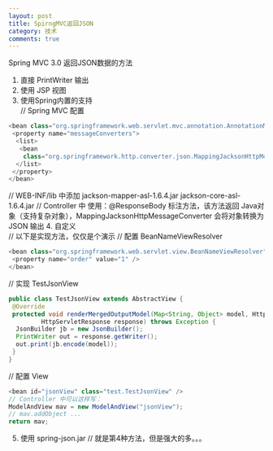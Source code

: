 ```yaml
---
layout: post
title: SpirngMVC返回JSON
category: 技术
comments: true
---
```


Spring MVC 3.0 返回JSON数据的方法
1. 直接 PrintWriter 输出<br>
2. 使用 JSP 视图<br>
3. 使用Spring内置的支持<br>
// Spring MVC 配置

```java
<bean class="org.springframework.web.servlet.mvc.annotation.AnnotationMethodHandlerAdapter">
 <property name="messageConverters">
  <list>
   <bean
    class="org.springframework.http.converter.json.MappingJacksonHttpMessageConverter" />
  </list>
 </property>
</bean>
```
// WEB-INF/lib 中添加
jackson-mapper-asl-1.6.4.jar
jackson-core-asl-1.6.4.jar
// Controller 中 使用：@ResponseBody 标注方法，该方法返回 Java对象（支持复杂对象），MappingJacksonHttpMessageConverter 会将对象转换为 JSON 输出
4. 自定义<br>
// 以下是实现方法，仅仅是个演示
// 配置 BeanNameViewResolver

```java
<bean class="org.springframework.web.servlet.view.BeanNameViewResolver">
 <property name="order" value="1" />
</bean>
```
<bean id="jsonView" class="test.TestJsonView" />
// 实现 TestJsonView

```java
public class TestJsonView extends AbstractView {
 @Override
 protected void renderMergedOutputModel(Map<String, Object> model, HttpServletRequest request,
         HttpServletResponse response) throws Exception {
  JsonBuilder jb = new JsonBuilder();
  PrintWriter out = response.getWriter();
  out.print(jb.encode(model));
 }
}
```
// 配置 View
```java
<bean id="jsonView" class="test.TestJsonView" />
// Controller 中可以这样写：
ModelAndView mav = new ModelAndView("jsonView");
// mav.addObject ...
return mav;
```
5. 使用 spring-json.jar
// 就是第4种方法，但是强大的多。。。
